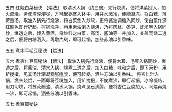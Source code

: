 五四 红烧白菜秘诀
【煨法】
取清水入锅（约三碗）先行烧沸，便将洋菜投入，加火燃烧，务使渣滓溶尽，方可起锅盛入钵中，用井水激冷，便能凝冻。将白糖、薄荷煎汤，取油入锅先行烧沸，将白菜倒入炒软，更将酱油调糖入同炒，使白菜作深红颜色即行铲起。将锅洗净，再用素油倒入烧沸，乃将肉丝、冬笋、虾米等入锅同炒，爆透之后，倾入黄酒，将炒红之白菜、高汤、酱油等一井加入，关盖同烧二透之后，便将白糖洒入，再燉片刻，即可起锅，加些苏油以引香味。

五五 煮木耳毛豆秘诀
【煨法】

五六 煮杏仁豆腐秘诀
【煨法】
取油入锅先行烧沸，便将木耳、毛豆入锅同炒，爆透之后，将酱油、清水入锅，烧煮二透之后，加入白糖，味和之后，即下芡粉，用铲搅掇，见其汤汁渐凝稠腻适度，便可起锅，洒些苏油以引香味。
将杏仁汁入锅，燃火烧煨，一面即将豆粉加入，用铲搅掇，不俟煮沸，即行起锅，凉冷凝结，用刀切块，将苏菽酱油、清水入锅，烧煮见已沸腾，便将杏仁豆腐加入，同煨再烧一沸，即可起锅，洒些苏油以引香味。

五七 煮豆瓣秘诀